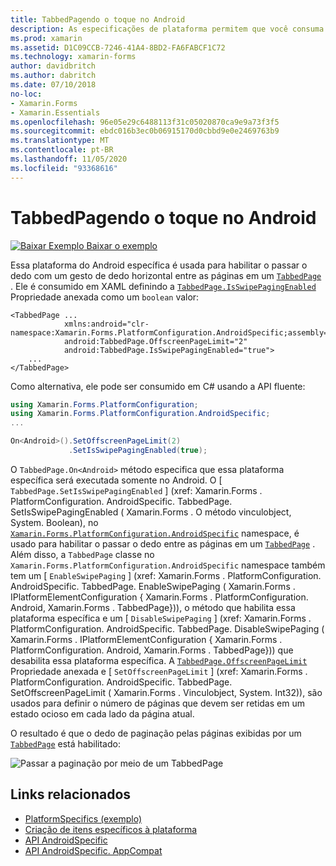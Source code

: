 ```yaml
---
title: TabbedPagendo o toque no Android
description: As especificações de plataforma permitem que você consuma a funcionalidade que só está disponível em uma plataforma específica, sem implementar renderizadores ou efeitos personalizados. Este artigo explica como consumir a plataforma Android específica que permite passar o dedo com um gesto de dedo horizontal entre as páginas de um TabbedPage.
ms.prod: xamarin
ms.assetid: D1C09CCB-7246-41A4-8BD2-FA6FABCF1C72
ms.technology: xamarin-forms
author: davidbritch
ms.author: dabritch
ms.date: 07/10/2018
no-loc:
- Xamarin.Forms
- Xamarin.Essentials
ms.openlocfilehash: 96e05e29c6488113f31c05020870ca9e9a73f3f5
ms.sourcegitcommit: ebdc016b3ec0b06915170d0cbbd9e0e2469763b9
ms.translationtype: MT
ms.contentlocale: pt-BR
ms.lasthandoff: 11/05/2020
ms.locfileid: "93368616"
---
```

# <a name="tabbedpage-page-swiping-on-android"></a>TabbedPagendo o toque no Android

[![Baixar Exemplo](~/media/shared/download.png) Baixar o exemplo](/samples/xamarin/xamarin-forms-samples/userinterface-platformspecifics)

Essa plataforma do Android específica é usada para habilitar o passar o dedo com um gesto de dedo horizontal entre as páginas em um [`TabbedPage`](xref:Xamarin.Forms.TabbedPage) . Ele é consumido em XAML definindo a [`TabbedPage.IsSwipePagingEnabled`](xref:Xamarin.Forms.PlatformConfiguration.AndroidSpecific.TabbedPage.IsSwipePagingEnabledProperty) Propriedade anexada como um `boolean` valor:

```xaml
<TabbedPage ...
            xmlns:android="clr-namespace:Xamarin.Forms.PlatformConfiguration.AndroidSpecific;assembly=Xamarin.Forms.Core"
            android:TabbedPage.OffscreenPageLimit="2"
            android:TabbedPage.IsSwipePagingEnabled="true">
    ...
</TabbedPage>
```

Como alternativa, ele pode ser consumido em C# usando a API fluente:

```csharp
using Xamarin.Forms.PlatformConfiguration;
using Xamarin.Forms.PlatformConfiguration.AndroidSpecific;
...

On<Android>().SetOffscreenPageLimit(2)
             .SetIsSwipePagingEnabled(true);
```

O `TabbedPage.On<Android>` método especifica que essa plataforma específica será executada somente no Android. O [ `TabbedPage.SetIsSwipePagingEnabled` ] (xref: Xamarin.Forms . PlatformConfiguration. AndroidSpecific. TabbedPage. SetIsSwipePagingEnabled ( Xamarin.Forms . O método vinculobject, System. Boolean), no [`Xamarin.Forms.PlatformConfiguration.AndroidSpecific`](xref:Xamarin.Forms.PlatformConfiguration.AndroidSpecific) namespace, é usado para habilitar o passar o dedo entre as páginas em um [`TabbedPage`](xref:Xamarin.Forms.TabbedPage) . Além disso, a `TabbedPage` classe no `Xamarin.Forms.PlatformConfiguration.AndroidSpecific` namespace também tem um [ `EnableSwipePaging` ] (xref: Xamarin.Forms . PlatformConfiguration. AndroidSpecific. TabbedPage. EnableSwipePaging ( Xamarin.Forms . IPlatformElementConfiguration { Xamarin.Forms . PlatformConfiguration. Android, Xamarin.Forms . TabbedPage})), o método que habilita essa plataforma específica e um [ `DisableSwipePaging` ] (xref: Xamarin.Forms . PlatformConfiguration. AndroidSpecific. TabbedPage. DisableSwipePaging ( Xamarin.Forms . IPlatformElementConfiguration { Xamarin.Forms . PlatformConfiguration. Android, Xamarin.Forms . TabbedPage})) que desabilita essa plataforma específica. A [`TabbedPage.OffscreenPageLimit`](xref:Xamarin.Forms.PlatformConfiguration.AndroidSpecific.TabbedPage.OffscreenPageLimitProperty) Propriedade anexada e [ `SetOffscreenPageLimit` ] (xref: Xamarin.Forms . PlatformConfiguration. AndroidSpecific. TabbedPage. SetOffscreenPageLimit ( Xamarin.Forms . Vinculobject, System. Int32)), são usados para definir o número de páginas que devem ser retidas em um estado ocioso em cada lado da página atual.

O resultado é que o dedo de paginação pelas páginas exibidas por um [`TabbedPage`](xref:Xamarin.Forms.TabbedPage) está habilitado:

![Passar a paginação por meio de um TabbedPage](tabbedpage-page-swiping-images/tabbedpage-swipe.png)

## <a name="related-links"></a>Links relacionados

- [PlatformSpecifics (exemplo)](/samples/xamarin/xamarin-forms-samples/userinterface-platformspecifics)
- [Criação de itens específicos à plataforma](~/xamarin-forms/platform/platform-specifics/index.md#creating-platform-specifics)
- [API AndroidSpecific](xref:Xamarin.Forms.PlatformConfiguration.AndroidSpecific)
- [API AndroidSpecific. AppCompat](xref:Xamarin.Forms.PlatformConfiguration.AndroidSpecific.AppCompat)